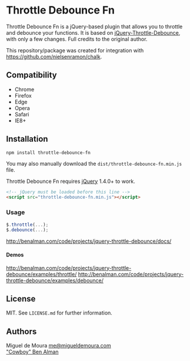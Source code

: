 # Throttle Debounce Fn

Throttle Debounce Fn is a jQuery-based plugin that allows you to throttle and debounce your functions. It is based on [jQuery-Throttle-Debounce], with only a few changes. Full credits to the original author.

This repository/package was created for integration with https://github.com/nielsenramon/chalk.

## Compatibility

- Chrome
- Firefox
- Edge
- Opera
- Safari
- IE8+

## Installation

```shell
npm install throttle-debounce-fn
```

You may also manually download the `dist/throttle-debounce-fn.min.js` file.

Throttle Debounce Fn requires [jQuery] 1.4.0+ to work.
```html
<!-- jQuery must be loaded before this line -->
<script src="throttle-debounce-fn.min.js"></script>
```

### Usage

```javascript
$.throttle(...);
$.debounce(...);
```

http://benalman.com/code/projects/jquery-throttle-debounce/docs/

#### Demos

http://benalman.com/code/projects/jquery-throttle-debounce/examples/throttle/
http://benalman.com/code/projects/jquery-throttle-debounce/examples/debounce/

## License

MIT. See `LICENSE.md` for further information.

## Authors

Miguel de Moura <me@migueldemoura.com>  
["Cowboy" Ben Alman]


[jQuery-Throttle-Debounce]: <https://github.com/cowboy/jquery-throttle-debounce>
["Cowboy" Ben Alman]: <https://github.com/Cowboy>
[jQuery]: <https://jquery.com/>

